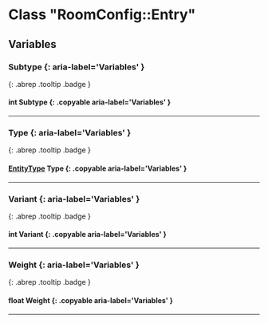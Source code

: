 # Class "RoomConfig::Entry"
## Variables
### Subtype {: aria-label='Variables' }
[ ](#){: .abrep .tooltip .badge }
#### int Subtype  {: .copyable aria-label='Variables' }

___ 
### Type {: aria-label='Variables' }
[ ](#){: .abrep .tooltip .badge }
#### [EntityType](../rep/enums/EntityType) Type  {: .copyable aria-label='Variables' }

___ 
### Variant {: aria-label='Variables' }
[ ](#){: .abrep .tooltip .badge }
#### int Variant  {: .copyable aria-label='Variables' }

___ 
### Weight {: aria-label='Variables' }
[ ](#){: .abrep .tooltip .badge }
#### float Weight  {: .copyable aria-label='Variables' }

___ 
